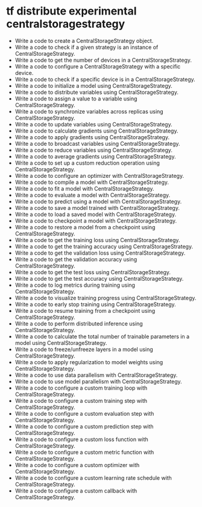 # tf distribute experimental centralstoragestrategy

- Write a code to create a CentralStorageStrategy object.
- Write a code to check if a given strategy is an instance of CentralStorageStrategy.
- Write a code to get the number of devices in a CentralStorageStrategy.
- Write a code to configure a CentralStorageStrategy with a specific device.
- Write a code to check if a specific device is in a CentralStorageStrategy.
- Write a code to initialize a model using CentralStorageStrategy.
- Write a code to distribute variables using CentralStorageStrategy.
- Write a code to assign a value to a variable using CentralStorageStrategy.
- Write a code to synchronize variables across replicas using CentralStorageStrategy.
- Write a code to update variables using CentralStorageStrategy.
- Write a code to calculate gradients using CentralStorageStrategy.
- Write a code to apply gradients using CentralStorageStrategy.
- Write a code to broadcast variables using CentralStorageStrategy.
- Write a code to reduce variables using CentralStorageStrategy.
- Write a code to average gradients using CentralStorageStrategy.
- Write a code to set up a custom reduction operation using CentralStorageStrategy.
- Write a code to configure an optimizer with CentralStorageStrategy.
- Write a code to compile a model with CentralStorageStrategy.
- Write a code to fit a model with CentralStorageStrategy.
- Write a code to evaluate a model with CentralStorageStrategy.
- Write a code to predict using a model with CentralStorageStrategy.
- Write a code to save a model trained with CentralStorageStrategy.
- Write a code to load a saved model with CentralStorageStrategy.
- Write a code to checkpoint a model with CentralStorageStrategy.
- Write a code to restore a model from a checkpoint using CentralStorageStrategy.
- Write a code to get the training loss using CentralStorageStrategy.
- Write a code to get the training accuracy using CentralStorageStrategy.
- Write a code to get the validation loss using CentralStorageStrategy.
- Write a code to get the validation accuracy using CentralStorageStrategy.
- Write a code to get the test loss using CentralStorageStrategy.
- Write a code to get the test accuracy using CentralStorageStrategy.
- Write a code to log metrics during training using CentralStorageStrategy.
- Write a code to visualize training progress using CentralStorageStrategy.
- Write a code to early stop training using CentralStorageStrategy.
- Write a code to resume training from a checkpoint using CentralStorageStrategy.
- Write a code to perform distributed inference using CentralStorageStrategy.
- Write a code to calculate the total number of trainable parameters in a model using CentralStorageStrategy.
- Write a code to freeze/unfreeze layers in a model using CentralStorageStrategy.
- Write a code to apply regularization to model weights using CentralStorageStrategy.
- Write a code to use data parallelism with CentralStorageStrategy.
- Write a code to use model parallelism with CentralStorageStrategy.
- Write a code to configure a custom training loop with CentralStorageStrategy.
- Write a code to configure a custom training step with CentralStorageStrategy.
- Write a code to configure a custom evaluation step with CentralStorageStrategy.
- Write a code to configure a custom prediction step with CentralStorageStrategy.
- Write a code to configure a custom loss function with CentralStorageStrategy.
- Write a code to configure a custom metric function with CentralStorageStrategy.
- Write a code to configure a custom optimizer with CentralStorageStrategy.
- Write a code to configure a custom learning rate schedule with CentralStorageStrategy.
- Write a code to configure a custom callback with CentralStorageStrategy.